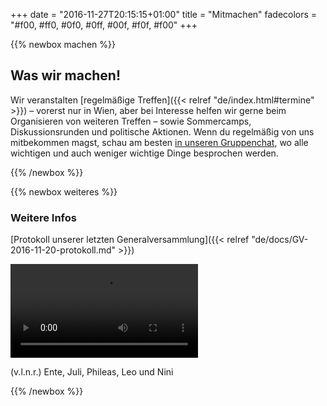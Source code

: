+++
date = "2016-11-27T20:15:15+01:00"
title = "Mitmachen"
fadecolors = "#f00, #ff0, #0f0, #0ff, #00f, #f0f, #f00"
+++

{{% newbox machen %}}
## Was wir machen!

Wir veranstalten [regelmäßige Treffen]({{< relref "de/index.html#termine" >}}) – vorerst nur in Wien, aber bei Interesse helfen wir gerne beim Organisieren von weiteren Treffen – sowie Sommercamps, Diskussionsrunden und politische Aktionen. Wenn du regelmäßig von uns mitbekommen magst, schau am besten [in unseren Gruppenchat](#), wo alle wichtigen und auch weniger wichtige Dinge besprochen werden.

{{% /newbox %}}

{{% newbox weiteres %}}

### Weitere Infos
[Protokoll unserer letzten Generalversammlung]({{< relref "de/docs/GV-2016-11-20-protokoll.md" >}})

<video src="/media/hyperlinks.mp4" autoplay="true" loop="true">
</video>
<p>(v.l.n.r.) Ente, Juli, Phileas, Leo und Nini</p>

{{% /newbox %}}
